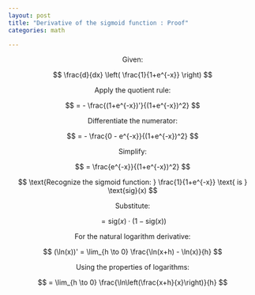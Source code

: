 ```yaml
---
layout: post
title: "Derivative of the sigmoid function : Proof"
categories: math

---
```

$$
\text{Given: }
$$

$$
\frac{d}{dx} \left( \frac{1}{1+e^{-x}} \right)
$$

$$
\text{Apply the quotient rule: }
$$

$$
= - \frac{(1+e^{-x})'}{(1+e^{-x})^2}
$$

$$
\text{Differentiate the numerator: }
$$

$$
= - \frac{0 - e^{-x}}{(1+e^{-x})^2}
$$

$$
\text{Simplify: }
$$

$$
= \frac{e^{-x}}{(1+e^{-x})^2}
$$

$$
\text{Recognize the sigmoid function: } \frac{1}{1+e^{-x}} \text{ is } \text{sig}(x)
$$

$$
\text{Substitute: }
$$

$$
= \text{sig}(x) \cdot \left( 1 - \text{sig}(x) \right)
$$

$$
\text{For the natural logarithm derivative: }
$$

$$
(\ln(x))' = \lim_{h \to 0} \frac{\ln(x+h) - \ln(x)}{h}
$$

$$
\text{Using the properties of logarithms: }
$$

$$
= \lim_{h \to 0} \frac{\ln\left(\frac{x+h}{x}\right)}{h}
$$
